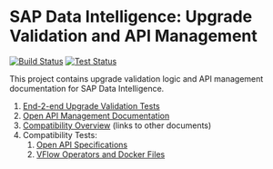 # SAP Data Intelligence: Upgrade Validation and API Management

[![Build Status](https://infrabox.datahub.only.sap/api/v1/projects/06b892b8-386e-46a5-92a5-f7af43c764d3/state.svg)](https://infrabox.datahub.only.sap/dashboard/#/project/upgrade-validation)
[![Test Status](https://infrabox.datahub.only.sap/api/v1/projects/06b892b8-386e-46a5-92a5-f7af43c764d3/tests.svg)](https://infrabox.datahub.only.sap/dashboard/#/project/upgrade-validation)

This project contains upgrade validation logic and API management documentation for SAP Data Intelligence.

1. [End-2-end Upgrade Validation Tests](https://infrabox.datahub.only.sap/dashboard/#/project/upgrade-validation/)
1. [Open API Management Documentation](doc/open-api.md)
1. [Compatibility Overview](doc/compatibility.md) (links to other documents)
1. Compatibility Tests:
    1. [Open API Specifications](tests/api)
    1. [VFlow Operators and Docker Files](tests/vflow)
